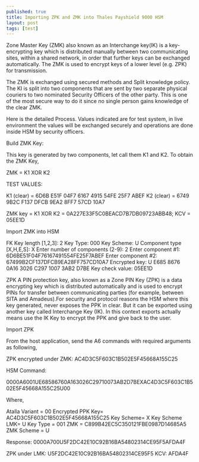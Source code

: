 ```yaml
---
published: true
title: Importing ZPK and ZMK into Thales Payshield 9000 HSM
layout: post
tags: [test]
---
```

Zone Master Key (ZMK) also known as an Interchange key(IK) is a key-encrypting key which is distributed manually between two communicating sites, within a shared network, in order that further keys can be exchanged automatically. The ZMK is used to encrypt keys of a lower level (e.g. ZPK) for transmission.

The ZMK is exchanged using secured methods and Split knowledge policy. The KI is split into two components that are sent by two separate physical couriers to two nominated Security Officers of the other party. This is one of the most secure way to do it since no single person gains knowledge of the clear ZMK.

Here is the detailed Process. Values indicated are for test system, in live environment the values will be exchanged securely and operations are done inside HSM by security officers.

Build ZMK Key: 

This key is generated by two components, let call them K1 and K2. To obtain the ZMK Key,

ZMK = K1 XOR K2

TEST VALUES:

K1 (clear) = 6D6B E51F 04F7 6167 4915 54FE 25F7 ABEF
K2 (clear) = 6749 9B2C F137 DFCB 9EA2 8FF7 57CD 10A7

ZMK key = K1 XOR K2 = 0A227E33F5C0BEACD7B7DB09723ABB48; 
KCV = 05EE1D


Import ZMK into HSM

FK
Key length [1,2,3]: 2
Key Type: 000
Key Scheme: U
Component type [X,H,E,S]: X
Enter number of components (2-9): 2
Enter component #1: 6D6BE51F04F76167491554FE25F7ABEF
Enter component #2: 67499B2CF137DFCB9EA28FF757CD10A7
Encrypted key: U E685 8676 0A16 3026 C297 1007 3AB2 D7BE 
Key check value: 05EE1D

ZPK
A PIN protection key, also known as a Zone PIN Key (ZPK) is a data encrypting key which is distributed automatically and is used to encrypt PINs for transfer between communicating parties (for example, between SITA and Amadeus).For security and protocol reasons the HSM where this key generated, never exposes the PPK in clear. But it can be exported using another key called Interchange Key (IK). In this context exports actually means use the IK Key to encrypt the PPK and give back to the user.

Import ZPK

From the host application, send the A6 commands with required arguments as following,

ZPK encrypted under ZMK: AC4D3C5F603C1B502E5F45668A155C25

HSM Command: 

0000A6001UE68586760A163026C29710073AB2D7BEXAC4D3C5F603C1B502E5F45668A155C25U00

Where,

Atalla Variant = 00
Encrypted PPK Key= AC4D3C5F603C1B502E5F45668A155C25
Key Scheme= X
Key Scheme LMK= U
Key Type = 001
ZMK = C899B42EC5C350121FBE0987D14685A5
ZMK Scheme = U

Response:
0000A700U5F2DC42E10C92B16BA54802314CE95F5AFDA4F

ZPK under LMK: U5F2DC42E10C92B16BA54802314CE95F5
KCV: AFDA4F